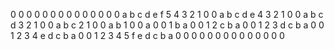 0 0 0 0 0 0 0 0 0 0 0 0 0
0 a b c d e f 5 4 3 2 1 0
0   a b c d e 4 3 2 1   0
0     a b c d 3 2 1     0
0       a b c 2 1       0
0         a b 1         0
0           a           0
0         1 b a         0
0       1 2 c b a       0
0     1 2 3 d c b a     0
0    1 2 3 4 e d c b a  0
0 1 2 3 4 5 f e d c b a 0
0 0 0 0 0 0 0 0 0 0 0 0 0
